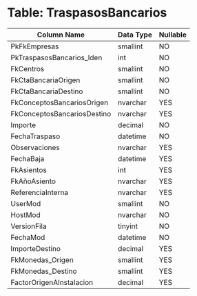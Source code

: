 # Table: TraspasosBancarios

| Column Name | Data Type | Nullable |
|-------------|-----------|----------|
| PkFkEmpresas | smallint | NO |
| PkTraspasosBancarios_Iden | int | NO |
| FkCentros | smallint | NO |
| FkCtaBancariaOrigen | smallint | NO |
| FkCtaBancariaDestino | smallint | NO |
| FkConceptosBancariosOrigen | nvarchar | YES |
| FkConceptosBancariosDestino | nvarchar | YES |
| Importe | decimal | NO |
| FechaTraspaso | datetime | NO |
| Observaciones | nvarchar | YES |
| FechaBaja | datetime | YES |
| FkAsientos | int | YES |
| FkAñoAsiento | nvarchar | YES |
| ReferenciaInterna | nvarchar | YES |
| UserMod | smallint | NO |
| HostMod | nvarchar | NO |
| VersionFila | tinyint | NO |
| FechaMod | datetime | NO |
| ImporteDestino | decimal | YES |
| FkMonedas_Origen | smallint | YES |
| FkMonedas_Destino | smallint | YES |
| FactorOrigenAInstalacion | decimal | YES |
